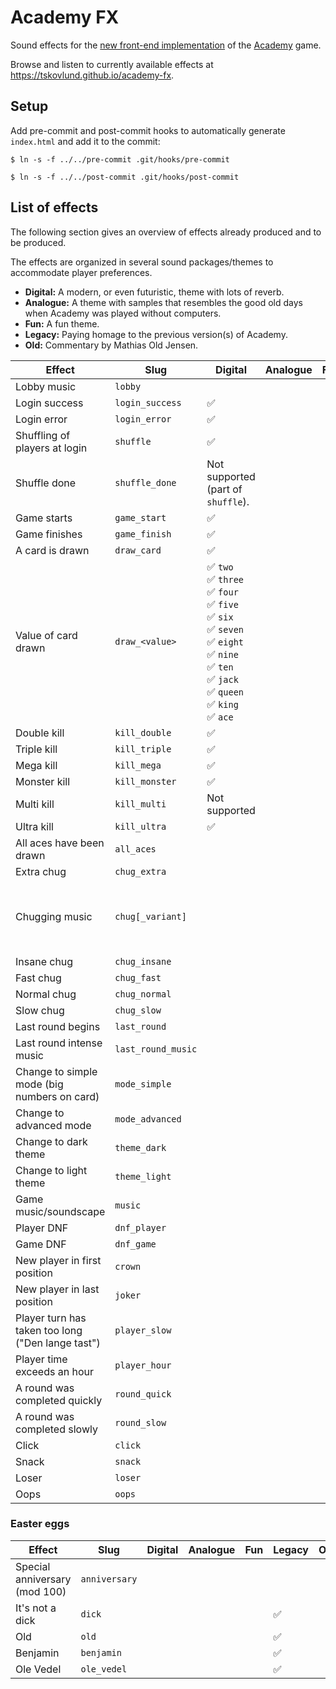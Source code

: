 # Academy FX
Sound effects for the [new front-end implementation](https://github.com/beeracademy/beta-game) of the [Academy](https://academy.beer) game.

Browse and listen to currently available effects at <https://tskovlund.github.io/academy-fx>.

## Setup
Add pre-commit and post-commit hooks to automatically generate `index.html` and add it to the commit:

```$ ln -s -f ../../pre-commit .git/hooks/pre-commit```

```$ ln -s -f ../../post-commit .git/hooks/post-commit```

## List of effects
The following section gives an overview of effects already produced and to be produced.

The effects are organized in several sound packages/themes to accommodate player preferences.
  - **Digital:** A modern, or even futuristic, theme with lots of reverb.
  - **Analogue:** A theme with samples that resembles the good old days when Academy was played without computers.
  - **Fun:** A fun theme.
  - **Legacy:** Paying homage to the previous version(s) of Academy.
  - **Old:** Commentary by Mathias Old Jensen.


| Effect | Slug | Digital | Analogue | Fun | Legacy | Old |
| ------ | ---- | ------- | -------- | --- | ------ | --- |
| Lobby music | `lobby` | | | | ✅ | |
| Login success | `login_success` | ✅ | | | | |
| Login error | `login_error` | ✅ | | | | |
| Shuffling of players at login | `shuffle` | ✅ | | | ✅ | |
| Shuffle done | `shuffle_done` | Not supported (part of `shuffle`). | | | ✅ | |
| Game starts | `game_start` | ✅ | | | ✅ | |
| Game finishes | `game_finish` | ✅ | | | ✅ | |
| A card is drawn | `draw_card` | ✅ | | | | |
| Value of card drawn | `draw_<value>` | ✅ `two` <br> ✅ `three` <br> ✅ `four` <br> ✅ `five` <br> ✅ `six` <br> ✅ `seven` <br> ✅ `eight` <br> ✅ `nine` <br> ✅ `ten` <br> ✅ `jack` <br> ✅ `queen` <br> ✅ `king` <br> ✅ `ace` | | | ✅ `ace` | |
| Double kill | `kill_double` | ✅ | | | ✅ | |
| Triple kill | `kill_triple` | ✅ | | | ✅ | |
| Mega kill | `kill_mega` | ✅ | | | ✅ | |
| Monster kill | `kill_monster` | ✅ | | | ✅ | |
| Multi kill | `kill_multi` | Not supported | | | ✅ | |
| Ultra kill | `kill_ultra` | ✅| | | ✅ | |
| All aces have been drawn | `all_aces` | | | | | |
| Extra chug | `chug_extra` | | | | ✅ | |
| Chugging music | `chug[_variant]` | | | | ✅ `bubbi_fuve` <br> ✅ `big_chungus` <br> ✅ `mimimi` <br> ✅ `mimimi_spedup` | |
| Insane chug | `chug_insane` | | | | ✅ | |
| Fast chug | `chug_fast` | | | | ✅ | |
| Normal chug | `chug_normal` | | | | ✅ | |
| Slow chug | `chug_slow` | | | | ✅ | |
| Last round begins | `last_round` | | | | | |
| Last round intense music | `last_round_music` | | | | | |
| Change to simple mode (big numbers on card) | `mode_simple` | | | | | |
| Change to advanced mode | `mode_advanced` | | | | | |
| Change to dark theme | `theme_dark` | | | | | |
| Change to light theme | `theme_light` | | | | | |
| Game music/soundscape | `music` | | | | | |
| Player DNF | `dnf_player` | | | | | |
| Game DNF | `dnf_game` | | | | | |
| New player in first position | `crown` | | | | ✅ | |
| New player in last position | `joker` | | | | | |
| Player turn has taken too long ("Den lange tast") | `player_slow` | | | | ✅ | |
| Player time exceeds an hour | `player_hour` | | | | | |
| A round was completed quickly | `round_quick` | | | | | |
| A round was completed slowly | `round_slow` | | | | | |
| Click | `click` | | | | ✅ | |
| Snack | `snack` | | | | ✅ | |
| Loser | `loser` | | | | ✅ | |
| Oops | `oops` | | | | ✅ | |

### Easter eggs
| Effect | Slug | Digital | Analogue | Fun | Legacy | Old |
| ------ | ---- | ------- | -------- | --- | ------ | --- |
| Special anniversary (mod 100) | `anniversary` | | | | | |
| It's not a dick | `dick` | | | | ✅ | |
| Old | `old` | | | | ✅ | |
| Benjamin | `benjamin` | | | | ✅ | |
| Ole Vedel | `ole_vedel` | | | | ✅ | |
